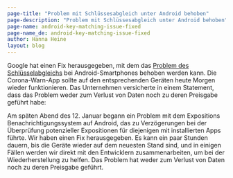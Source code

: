 ```yaml
---
page-title: "Problem mit Schlüssesabgleich unter Android behoben"
page-description: "Problem mit Schlüssesabgleich unter Android behoben"
page-name: android-key-matching-issue-fixed
page-name_de: android-key-matching-issue-fixed
author: Hanna Heine
layout: blog
---
```

 
Google hat einen Fix herausgegeben, mit dem das [Problem des Schlüsselabgleichs](https://www.coronawarn.app/de/blog/2021-01-13-corona-warn-app-key-matching-issue-on-android-smartphones/) bei Android-Smartphones behoben werden kann. Die Corona-Warn-App sollte auf den entsprechenden Geräten heute Morgen wieder funktionieren. Das Unternehmen versicherte in einem Statement, dass das Problem weder zum Verlust von Daten noch zu deren Preisgabe geführt habe: 
 
<!-- overview -->

Am späten Abend des 12. Januar begann ein Problem mit dem Expositions Benachrichtigungssystem auf Android, das zu Verzögerungen bei der Überprüfung potenzieller Expositionen für diejenigen mit installierten Apps führte. Wir haben einen Fix herausgegeben. Es kann ein paar Stunden dauern, bis die Geräte wieder auf dem neuesten Stand sind, und in einigen Fällen werden wir direkt mit den Entwicklern zusammenarbeiten, um bei der Wiederherstellung zu helfen. Das Problem hat weder zum Verlust von Daten noch zu deren Preisgabe geführt.